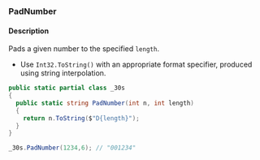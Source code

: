 ### PadNumber

#### Description



Pads a given number to the specified `length`.

- Use `Int32.ToString()` with an appropriate format specifier, produced using string interpolation.

```csharp
public static partial class _30s 
{
  public static string PadNumber(int n, int length)
  {
    return n.ToString($"D{length}");
  }
}
```

```csharp
_30s.PadNumber(1234,6); // "001234"
```
